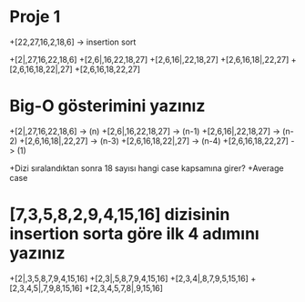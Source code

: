 # Proje 1
+[22,27,16,2,18,6] -> insertion sort

+[2|,27,16,22,18,6]
+[2,6|,16,22,18,27]
+[2,6,16|,22,18,27]
+[2,6,16,18|,22,27]
+[2,6,16,18,22|,27]
+[2,6,16,18,22,27]


# Big-O gösterimini yazınız

+[2|,27,16,22,18,6] -> (n)
+[2,6|,16,22,18,27] -> (n-1)
+[2,6,16|,22,18,27] -> (n-2)
+[2,6,16,18|,22,27] -> (n-3)
+[2,6,16,18,22|,27] -> (n-4)
+[2,6,16,18,22,27]  -> (1)

+Dizi sıralandıktan sonra 18 sayısı hangi case kapsamına girer?
+Average case

# [7,3,5,8,2,9,4,15,16] dizisinin insertion sorta göre ilk 4 adımını yazınız

+[2|,3,5,8,7,9,4,15,16]
+[2,3|,5,8,7,9,4,15,16]
+[2,3,4|,8,7,9,5,15,16]
+[2,3,4,5|,7,9,8,15,16]
+[2,3,4,5,7,8|,9,15,16]

